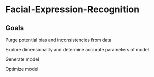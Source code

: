 # Facial-Expression-Recognition


## Goals
Purge potential bias and inconsistencies from data

Explore dimensionality and determine accurate parameters of model

Generate model

Optimize model
